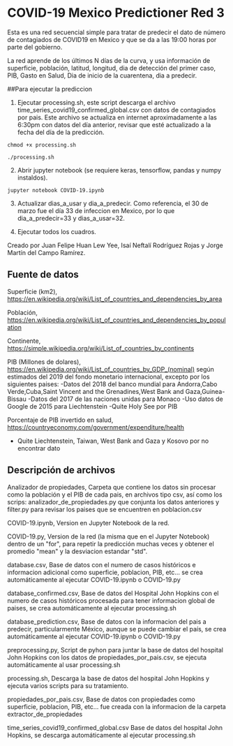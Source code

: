 # COVID-19 Mexico Predictioner Red 3

Esta es una red secuencial simple para tratar de predecir el dato de número de contagiados de COVID19 en Mexico y que se da a las 19:00 horas por parte del gobierno.

La red aprende de los últimos N días de la curva, y usa información de superficie, población, latitud, longitud, dia de detección del primer caso, PIB, Gasto en Salud, Dia de inicio de la cuarentena, dia a predecir.

##Para ejecutar la prediccion

1. Ejecutar processing.sh, este script descarga el archivo time_series_covid19_confirmed_global.csv con datos de contagiados por pais. Este archivo se actualiza en internet aproximadamente a las 6:30pm con datos del día anterior, revisar que esté actualizado a la fecha del día de la predicción.

``` 
chmod +x processing.sh
```
```
./processing.sh
```

2. Abrir jupyter notebook (se requiere keras, tensorflow, pandas y numpy instaldos).

```
jupyter notebook COVID-19.ipynb
```

3. Actualizar dias_a_usar y dia_a_predecir. Como referencia, el 30 de marzo fue el día 33 de infeccion en Mexico, por lo que dia_a_predecir=33 y dias_a_usar=32.

4. Ejecutar todos los cuadros.

Creado por Juan Felipe Huan Lew Yee, Isaí Neftalí Rodríguez Rojas y Jorge Martín del Campo Ramírez.

## Fuente de datos

Superficie (km2), https://en.wikipedia.org/wiki/List_of_countries_and_dependencies_by_area

Población, https://en.wikipedia.org/wiki/List_of_countries_and_dependencies_by_population

Continente, https://simple.wikipedia.org/wiki/List_of_countries_by_continents

PIB (Millones de dolares), https://en.wikipedia.org/wiki/List_of_countries_by_GDP_(nominal) según estimados del 2019 del fondo monetario internacional, excepto por los siguientes paises:
-Datos del 2018 del banco mundial para Andorra,Cabo Verde,Cuba,Saint Vincent and the Grenadines,West Bank and Gaza,Guinea-Bissau
-Datos del 2017 de las naciones unidas para Monaco
-Uso datos de Google de 2015 para Liechtenstein
-Quite Holy See por PIB

Porcentaje de PIB invertido en salud, https://countryeconomy.com/government/expenditure/health
- Quite Liechtenstein, Taiwan, West Bank and Gaza y Kosovo por no encontrar dato

## Descripción de archivos


Analizador de propiedades, Carpeta que contiene los datos sin procesar como la población y el PIB de cada pais, en archivos tipo csv, así como los scrips:  analizador_de_propiedades.py que conjunta los datos anteriores y filter.py  para revisar los paises que se encuentren en  poblacion.csv

COVID-19.ipynb, Version en Jupyter Notebook de la red.

COVID-19.py,  Version de la red (la misma que en el Jupyter Notebook) dentro de un "for", para repetir la predicción muchas veces y obtener el promedio "mean" y  la desviacion estandar "std".

database.csv, Base de datos con el numero de casos históricos e informacion adicional como superficie, poblacion, PIB, etc... se crea automáticamente al ejecutar COVID-19.ipynb o COVID-19.py

database_confirmed.csv, Base de datos del Hospital John Hopkins con el numero de casos históricos procesada para tener informacion global de paises, se crea automáticamente al ejecutar processing.sh

database_prediction.csv, Base de datos con la informacion del pais a predecir, particularmente México, aunque se puede cambiar el país, se crea automáticamente al ejecutar COVID-19.ipynb o COVID-19.py

preprocessing.py, Script de pyhon para juntar la base de datos del hospital John Hopkins con los datos de propiedades_por_pais.csv, se ejecuta automáticamente al usar processing.sh

processing.sh, Descarga la base de datos del hospital John Hopkins y ejecuta varios scripts para su tratamiento.

propiedades_por_pais.csv, Base de datos con propiedades como superficie, poblacion, PIB, etc... fue creada con la informacion de la carpeta extractor_de_propiedades

time_series_covid19_confirmed_global.csv Base de datos del hospital John Hopkins, se descarga automáticamente al ejecutar processing.sh


